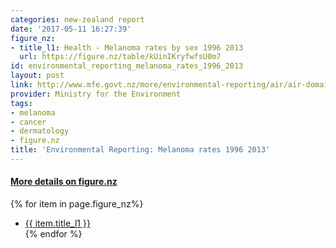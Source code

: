 ```yaml
---
categories: new-zealand report
date: '2017-05-11 16:27:39'
figure_nz:
- title_l1: Health - Melanoma rates by sex 1996 2013
  url: https://figure.nz/table/kUinIKryfwfsU0m7
id: environmental_reporting_melanoma_rates_1996_2013
layout: post
link: http://www.mfe.govt.nz/more/environmental-reporting/air/air-domain-report-2014/data-and-supporting-information/data-files
provider: Ministry for the Environment
tags:
- melanoma
- cancer
- dermatology
- figure.nz
title: 'Environmental Reporting: Melanoma rates 1996 2013'
---
```


<h4><u> More details on figure.nz</u></h4>
{% for item in page.figure_nz%}
<ul class="post-list-l2">
    <li><a href="{{ item.url }}">{{ item.title_l1 }}</a></li>
{% endfor %}
</ul>